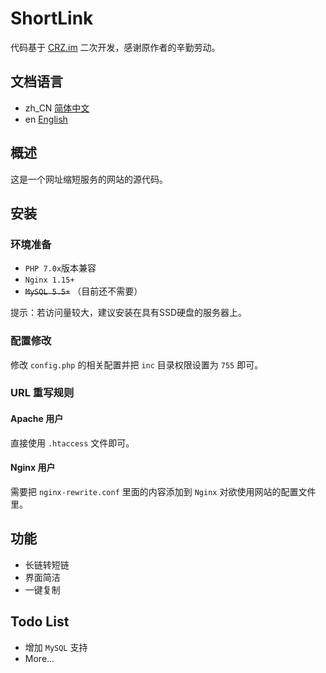 # ShortLink

代码基于 [CRZ.im](https://github.com/Caringor/CRZ.im) 二次开发，感谢原作者的辛勤劳动。

## 文档语言
- zh_CN [简体中文](README.md)
- en [English](README.en.md)

## 概述

这是一个网址缩短服务的网站的源代码。

## 安装

### 环境准备

+ `PHP 7.0x`版本兼容
+ `Nginx 1.15+`
+ ~~`MySQL 5.5+`~~ （目前还不需要）

提示：若访问量较大，建议安装在具有SSD硬盘的服务器上。

### 配置修改

修改 `config.php` 的相关配置并把 `inc` 目录权限设置为 `755` 即可。

### URL 重写规则

#### Apache 用户

直接使用 `.htaccess` 文件即可。

#### Nginx 用户

需要把 `nginx-rewrite.conf` 里面的内容添加到 `Nginx` 对欲使用网站的配置文件里。

## 功能

+ 长链转短链
+ 界面简洁
+ 一键复制

## Todo List

+ 增加 `MySQL` 支持
+ More...
